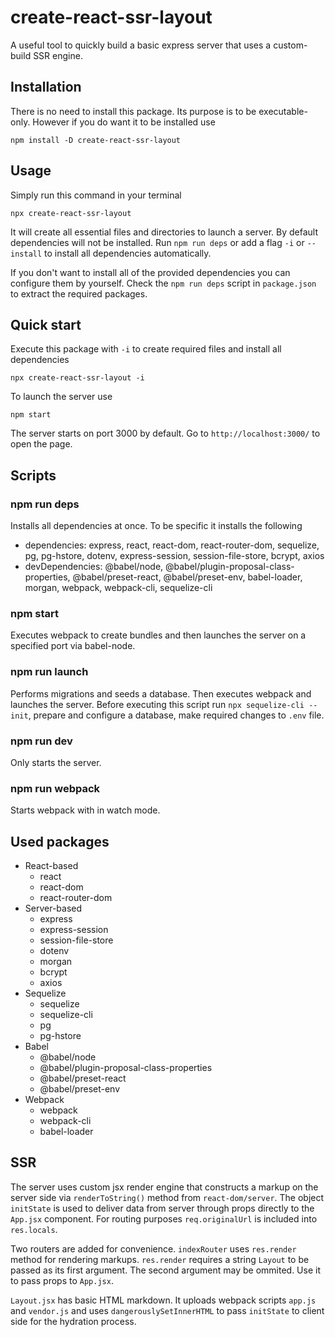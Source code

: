 # create-react-ssr-layout

A useful tool to quickly build a basic express server that uses a custom-build SSR engine.

## Installation

There is no need to install this package. Its purpose is to be executable-only. However if you do want it to be installed use

```
npm install -D create-react-ssr-layout
```


## Usage

Simply run this command in your terminal

```
npx create-react-ssr-layout
```

It will create all essential files and directories to launch a server. By default dependencies will not be installed. Run `npm run deps` or add a flag  `-i` or `--install` to install all dependencies automatically.

If you don't want to install all of the provided dependencies you can configure them by yourself. Check the `npm run deps` script in `package.json` to extract the required packages.


## Quick start

Execute this package with `-i` to create required files and install all dependencies

```
npx create-react-ssr-layout -i
```

To launch the server use

```
npm start
```

The server starts on port 3000 by default. Go to `http://localhost:3000/` to open the page.

## Scripts

### npm run deps

Installs all dependencies at once. To be specific it installs the following

- dependencies: express, react, react-dom, react-router-dom, sequelize, pg, pg-hstore, dotenv, express-session, session-file-store, bcrypt, axios
- devDependencies: @babel/node, @babel/plugin-proposal-class-properties, @babel/preset-react, @babel/preset-env, babel-loader, morgan, webpack, webpack-cli, sequelize-cli

### npm start

Executes webpack to create bundles and then launches the server on a specified port via babel-node.

### npm run launch

Performs migrations and seeds a database. Then executes webpack and launches the server. Before executing this script run `npx sequelize-cli --init`, prepare and configure a database, make required changes to `.env` file.

### npm run dev

Only starts the server.

### npm run webpack

Starts webpack with in watch mode.

## Used packages

- React-based
    - react
    - react-dom
    - react-router-dom
- Server-based
    - express
    - express-session
    - session-file-store
    - dotenv
    - morgan
    - bcrypt
    - axios
- Sequelize
    - sequelize
    - sequelize-cli
    - pg
    - pg-hstore
- Babel
    - @babel/node
    - @babel/plugin-proposal-class-properties
    - @babel/preset-react
    - @babel/preset-env
- Webpack
    - webpack
    - webpack-cli
    - babel-loader

## SSR

The server uses custom jsx render engine that constructs a markup on the server side via `renderToString()` method from `react-dom/server`. The object `initState` is used to deliver data from server through props directly to the `App.jsx` component. For routing purposes `req.originalUrl` is included into `res.locals`.

Two routers are added for convenience. `indexRouter` uses `res.render` method for rendering markups. `res.render` requires a string `Layout` to be passed as its first argument. The second argument may be ommited. Use it to pass props to `App.jsx`.

`Layout.jsx` has basic HTML markdown. It uploads webpack scripts `app.js` and `vendor.js` and uses `dangerouslySetInnerHTML` to pass `initState` to client side for the hydration process.